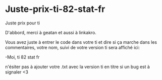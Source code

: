 Juste-prix-ti-82-stat-fr
========================

Juste prix pour ti

D'abbord, merci à geatan et aussi à linkakro.

Vous avez juste à entrer le code dans votre ti et dire si ça marche 
dans les commentaires, votre nom, suivi de votre version ti sera affiché ici:

-Moi, ti 82 stat fr

n'ésiter pas à ajouter votre .txt avec la version ti en titre si un bug est 
à signaler <3
